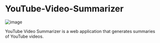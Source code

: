 # YouTube-Video-Summarizer

![image](https://github.com/user-attachments/assets/3e4a8d6f-ee92-46c4-aa97-20ff5d5e9465)<br>

YouTube Video Summarizer is a web application that generates summaries of YouTube videos.

